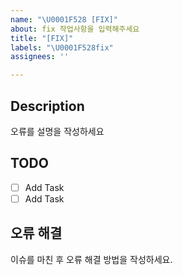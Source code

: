 ```yaml
---
name: "\U0001F528 [FIX]"
about: fix 작업사항을 입력해주세요
title: "[FIX]"
labels: "\U0001F528fix"
assignees: ''

---
```


## Description 
오류를 설명을 작성하세요

## TODO 
- [ ] Add Task
- [ ] Add Task

## 오류 해결 
이슈를 마친 후 오류 해결 방법을 작성하세요.
